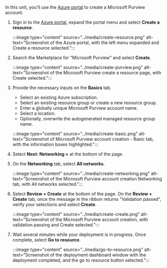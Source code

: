 In this unit, you'll use the [Azure portal](https://portal.azure.com) to create a Microsoft Purview account.

1. Sign in to the [Azure portal](https://portal.azure.com), expand the portal menu and select **Create a resource**.

    :::image type="content" source="../media/create-resource.png" alt-text="Screenshot of the Azure portal, with the left menu expanded and Create a resource selected.":::

1. Search the Marketplace for "Microsoft Purview" and select **Create**.
  
    :::image type="content" source="../media/create-purview.png" alt-text="Screenshot of the Microsoft Purview create a resource page, with Create selected.":::

1. Provide the necessary inputs on the **Basics** tab.
    * Select an existing Azure subscription.
    * Select an existing resource group or create a new resource group.
    * Enter a globally unique Microsoft Purview account name.
    * Select a location.
    * Optionally, overwrite the autogenerated managed resource group name.

    :::image type="content" source="../media/create-basic.png" alt-text="Screenshot of Microsoft Purview account creation - Basic tab, with the information boxes highlighted.":::

1. Select **Next: Networking >** at the bottom of the page.

1. On the **Networking** tab, select **All networks**.

    :::image type="content" source="../media/create-networking.png" alt-text="Screenshot of the Microsoft Purview account creation Networking tab, with All networks selected.":::

1. Select **Review + Create** at the bottom of the page. On the **Review + Create** tab, once the message in the ribbon returns "Validation passed", verify your selections and select **Create**.

    :::image type="content" source="../media/create-create.png" alt-text="Screenshot of the Microsoft Purview account creation, with validation passing and Create selected.":::

1. Wait several minutes while your deployment is in progress. Once complete, select **Go to resource**.

    :::image type="content" source="../media/go-to-resource.png" alt-text="Screenshot of the deployment dashboard window with the deployment completed, and the go to resource button selected.":::
